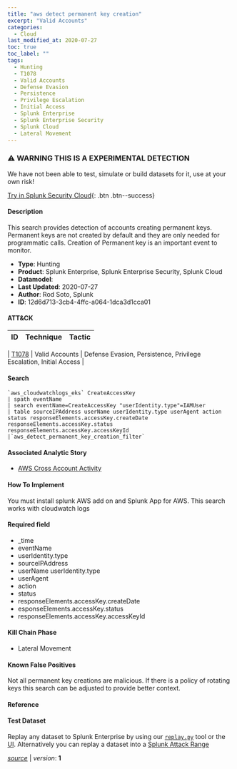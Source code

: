 ```yaml
---
title: "aws detect permanent key creation"
excerpt: "Valid Accounts"
categories:
  - Cloud
last_modified_at: 2020-07-27
toc: true
toc_label: ""
tags:
  - Hunting
  - T1078
  - Valid Accounts
  - Defense Evasion
  - Persistence
  - Privilege Escalation
  - Initial Access
  - Splunk Enterprise
  - Splunk Enterprise Security
  - Splunk Cloud
  - Lateral Movement
---
```


### ⚠️ WARNING THIS IS A EXPERIMENTAL DETECTION
We have not been able to test, simulate or build datasets for it, use at your own risk!


[Try in Splunk Security Cloud](https://www.splunk.com/en_us/cyber-security.html){: .btn .btn--success}

#### Description

This search provides detection of accounts creating permanent keys. Permanent keys are not created by default and they are only needed for programmatic calls. Creation of Permanent key is an important event to monitor.

- **Type**: Hunting
- **Product**: Splunk Enterprise, Splunk Enterprise Security, Splunk Cloud
- **Datamodel**: 
- **Last Updated**: 2020-07-27
- **Author**: Rod Soto, Splunk
- **ID**: 12d6d713-3cb4-4ffc-a064-1dca3d1cca01


#### ATT&CK

| ID          | Technique   | Tactic         |
| ----------- | ----------- |--------------- |

| [T1078](https://attack.mitre.org/techniques/T1078/) | Valid Accounts | Defense Evasion, Persistence, Privilege Escalation, Initial Access |





#### Search

```
`aws_cloudwatchlogs_eks` CreateAccessKey 
| spath eventName 
| search eventName=CreateAccessKey "userIdentity.type"=IAMUser 
| table sourceIPAddress userName userIdentity.type userAgent action status responseElements.accessKey.createDate responseElements.accessKey.status responseElements.accessKey.accessKeyId 
|`aws_detect_permanent_key_creation_filter`
```

#### Associated Analytic Story
* [AWS Cross Account Activity](/stories/aws_cross_account_activity)


#### How To Implement
You must install splunk AWS add on and Splunk App for AWS. This search works with cloudwatch logs

#### Required field
* _time
* eventName
* userIdentity.type
* sourceIPAddress
* userName userIdentity.type
* userAgent
* action
* status
* responseElements.accessKey.createDate
* esponseElements.accessKey.status
* responseElements.accessKey.accessKeyId


#### Kill Chain Phase
* Lateral Movement


#### Known False Positives
Not all permanent key creations are malicious. If there is a policy of rotating keys this search can be adjusted to provide better context.





#### Reference


#### Test Dataset
Replay any dataset to Splunk Enterprise by using our [`replay.py`](https://github.com/splunk/attack_data#using-replaypy) tool or the [UI](https://github.com/splunk/attack_data#using-ui).
Alternatively you can replay a dataset into a [Splunk Attack Range](https://github.com/splunk/attack_range#replay-dumps-into-attack-range-splunk-server)




[*source*](https://github.com/splunk/security_content/tree/develop/detections/experimental/cloud/aws_detect_permanent_key_creation.yml) \| *version*: **1**